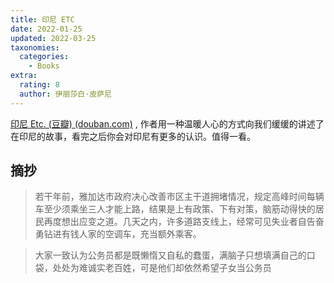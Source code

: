 ```yaml
---
title: 印尼 ETC
date: 2022-01-25
updated: 2022-03-25
taxonomies:
  categories:
    - Books
extra:
  rating: 8
  author: 伊丽莎白·皮萨尼
---
```


[印尼 Etc. (豆瓣) (douban.com)](https://book.douban.com/subject/34872741/) , 作者用一种温暖人心的方式向我们缓缓的讲述了在印尼的故事，看完之后你会对印尼有更多的认识。值得一看。

<!-- more -->

## 摘抄

> 若干年前，雅加达市政府决心改善市区主干道拥堵情况，规定高峰时间每辆车至少须乘坐三人才能上路，结果是上有政策、下有对策，脑筋动得快的居民再度想出应变之道。几天之内，许多道路支线上，经常可见失业者自告奋勇钻进有钱人家的空调车，充当额外乘客。


> 大家一致认为公务员都是既懒惰又自私的蠢蛋，满脑子只想填满自己的口袋，处处为难诚实老百姓，可是他们却依然希望子女当公务员
